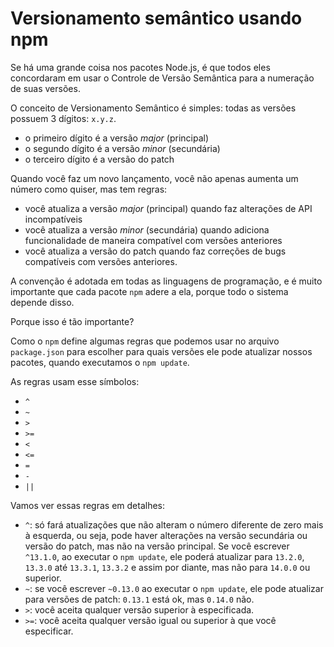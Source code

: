 # Versionamento semântico usando npm

Se há uma grande coisa nos pacotes Node.js, é que todos eles concordaram em usar o Controle de Versão Semântica para a numeração de suas versões.

O conceito de Versionamento Semântico é simples: todas as versões possuem 3 dígitos: `x.y.z`.

- o primeiro dígito é a versão *major* (principal)
- o segundo dígito é a versão *minor* (secundária)
- o terceiro dígito é a versão do patch

Quando você faz um novo lançamento, você não apenas aumenta um número como quiser, mas tem regras:

- você atualiza a versão *major* (principal) quando faz alterações de API incompatíveis
- você atualiza a versão *minor* (secundária) quando adiciona funcionalidade de maneira compatível com versões anteriores
- você atualiza a versão do patch quando faz correções de bugs compatíveis com versões anteriores.

A convenção é adotada em todas as linguagens de programação, e é muito importante que cada pacote `npm` adere a ela, porque todo o sistema depende disso.

Porque isso é tão importante?

Como o `npm` define algumas regras que podemos usar no arquivo `package.json` para escolher para quais versões ele pode atualizar nossos pacotes, quando executamos o `npm update`.

As regras usam esse símbolos:

- `^`
- `~`
- `>`
- `>=`
- `<`
- `<=`
- `=`
- `-`
- `||`

Vamos ver essas regras em detalhes:

- `^`: só fará atualizações que não alteram o número diferente de zero mais à esquerda, ou seja, pode haver alterações na versão secundária ou versão do patch, mas não na versão principal. Se você escrever `^13.1.0`, ao executar o `npm update`, ele poderá atualizar para `13.2.0`, `13.3.0` até `13.3.1`, `13.3.2` e assim por diante, mas não para `14.0.0` ou superior.
- `~`: se você escrever `~0.13.0` ao executar o `npm update`, ele pode atualizar para versões de patch: `0.13.1` está ok, mas `0.14.0` não.
- `>`: você aceita qualquer versão superior à especificada.
- `>=`: você aceita qualquer versão igual ou superior à que você especificar.
